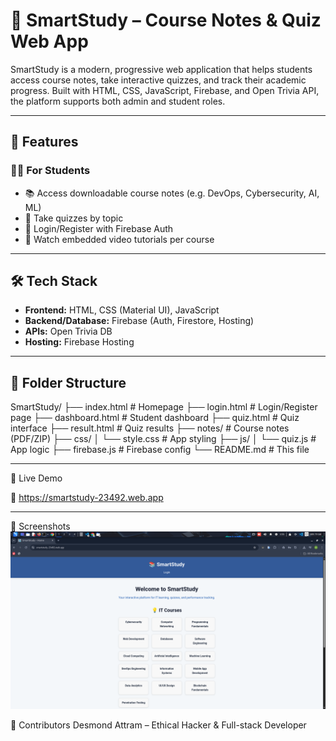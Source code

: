 # 📘 SmartStudy – Course Notes & Quiz Web App

SmartStudy is a modern, progressive web application that helps students access course notes, take interactive quizzes, and track their academic progress. Built with HTML, CSS, JavaScript, Firebase, and Open Trivia API, the platform supports both admin and student roles.

---

## 🚀 Features

### 🧑‍🎓 For Students
- 📚 Access downloadable course notes (e.g. DevOps, Cybersecurity, AI, ML)
- 🧠 Take quizzes by topic
- 🔐 Login/Register with Firebase Auth
- 🎥 Watch embedded video tutorials per course

---
## 🛠 Tech Stack

- **Frontend:** HTML, CSS (Material UI), JavaScript
- **Backend/Database:** Firebase (Auth, Firestore, Hosting)
- **APIs:** Open Trivia DB
- **Hosting:** Firebase Hosting

---

## 📂 Folder Structure

SmartStudy/
├── index.html # Homepage
├── login.html # Login/Register page
├── dashboard.html # Student dashboard
├── quiz.html # Quiz interface
├── result.html # Quiz results
├── notes/ # Course notes (PDF/ZIP)
├── css/
│ └── style.css # App styling
├── js/
│ └── quiz.js # App logic
├── firebase.js # Firebase config
└── README.md # This file

---
🚀 Live Demo

🔗 https://smartstudy-23492.web.app

---
📸 Screenshots
![Image](imag.png)

🙌 Contributors
Desmond Attram – Ethical Hacker & Full-stack Developer